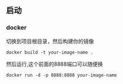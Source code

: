 ## 启动

### docker

切换到项目根目录，然后构建你的镜像

```
docker build -t your-image-name .
```

然后运行,这个前面的8888端口可以随便换

```
docker run -d -p 8888:8888 your-image-name
```

